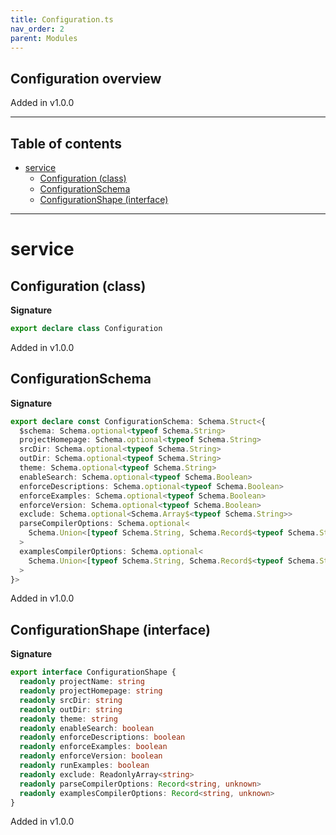 ```yaml
---
title: Configuration.ts
nav_order: 2
parent: Modules
---
```


## Configuration overview

Added in v1.0.0

---

<h2 class="text-delta">Table of contents</h2>

- [service](#service)
  - [Configuration (class)](#configuration-class)
  - [ConfigurationSchema](#configurationschema)
  - [ConfigurationShape (interface)](#configurationshape-interface)

---

# service

## Configuration (class)

**Signature**

```ts
export declare class Configuration
```

Added in v1.0.0

## ConfigurationSchema

**Signature**

```ts
export declare const ConfigurationSchema: Schema.Struct<{
  $schema: Schema.optional<typeof Schema.String>
  projectHomepage: Schema.optional<typeof Schema.String>
  srcDir: Schema.optional<typeof Schema.String>
  outDir: Schema.optional<typeof Schema.String>
  theme: Schema.optional<typeof Schema.String>
  enableSearch: Schema.optional<typeof Schema.Boolean>
  enforceDescriptions: Schema.optional<typeof Schema.Boolean>
  enforceExamples: Schema.optional<typeof Schema.Boolean>
  enforceVersion: Schema.optional<typeof Schema.Boolean>
  exclude: Schema.optional<Schema.Array$<typeof Schema.String>>
  parseCompilerOptions: Schema.optional<
    Schema.Union<[typeof Schema.String, Schema.Record$<typeof Schema.String, typeof Schema.Unknown>]>
  >
  examplesCompilerOptions: Schema.optional<
    Schema.Union<[typeof Schema.String, Schema.Record$<typeof Schema.String, typeof Schema.Unknown>]>
  >
}>
```

Added in v1.0.0

## ConfigurationShape (interface)

**Signature**

```ts
export interface ConfigurationShape {
  readonly projectName: string
  readonly projectHomepage: string
  readonly srcDir: string
  readonly outDir: string
  readonly theme: string
  readonly enableSearch: boolean
  readonly enforceDescriptions: boolean
  readonly enforceExamples: boolean
  readonly enforceVersion: boolean
  readonly runExamples: boolean
  readonly exclude: ReadonlyArray<string>
  readonly parseCompilerOptions: Record<string, unknown>
  readonly examplesCompilerOptions: Record<string, unknown>
}
```

Added in v1.0.0

